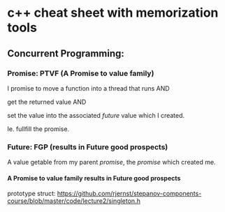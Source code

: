 # c++ cheat sheet with memorization tools

## Concurrent Programming:

### Promise: PTVF (A Promise to value family)

I promise to move a function into a thread that runs AND

   get the returned value AND 

   set the value into the associated _future_ value which I created.  

   Ie. fullfill the promise.

### Future: FGP (results in Future good prospects)

A value getable from my parent _promise_, the _promise_ which created me.

#### A Promise to value family results in Future good prospects

prototype struct:
https://github.com/rjernst/stepanov-components-course/blob/master/code/lecture2/singleton.h

